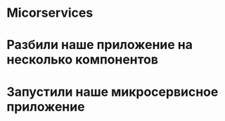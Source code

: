 # Micorservices
# Разбили наше приложение на несколько компонентов
# Запустили наше микросервисное приложение
